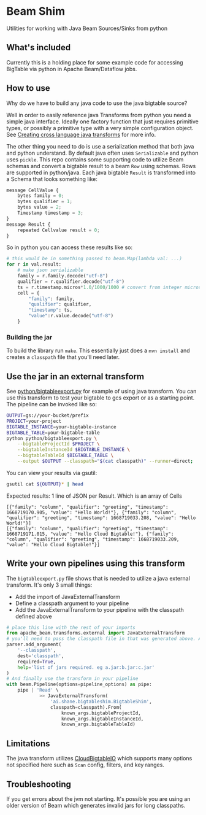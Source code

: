 # Beam Shim
Utilities for working with Java Beam Sources/Sinks from python

## What's included

Currently this is a holding place for some example code for accessing BigTable via python in Apache Beam/Dataflow jobs.

## How to use

Why do we have to build any java code to use the java bigtable source?

Well in order to easily reference java Transforms from python you need
a simple java interface. Ideally one factory function that just requires primitive
types, or possibly a primitive type with a very simple configuration object. See [Creating cross language java transforms](https://beam.apache.org/documentation/programming-guide/#1311-creating-cross-language-java-transforms) for more info.

The other thing you need to do is use a serialization method that both java and python
understand. By default java often uses `Serializable` and python uses `pickle`. This
repo contains some supporting code to utilize Beam schemas and convert a bigtable result to a beam `Row` using schemas. Rows are supported in python/java. Each java bigtable `Result` is transformed into a Schema that looks something like:

```js
message CellValue {
    bytes family = 0;
    bytes qualifier = 1;
    bytes value = 2;
    Timestamp timestamp = 3;
}
message Result {
    repeated Cellvalue result = 0;
}
```

So in python you can access these results like so:

```python
# this would be in something passed to beam.Map(lambda val: ...)
for r in val.result:
    # make json serializable
    family = r.family.decode("utf-8")
    qualifier = r.qualifier.decode("utf-8")
    ts = r.timestamp.micros*1.0/1000/1000 # convert from integer microseconds to fractional seconds
    cell = {
        "family": family,
        "qualifier": qualifier,
        "timestamp": ts,
        "value":r.value.decode("utf-8")
    }
```


### Building the jar

To build the library run `make`. This essentially just does a `mvn install` and creates a `classpath` file that you'll need later.

## Use the jar in an external transform

See [python/bigtableexport.py](python/bigtableexport.py) for example of using java transform. You can use this transform to test your bigtable to gcs export or as a starting point. The pipeline can be invoked like so:

```sh
OUTPUT=gs://your-bucket/prefix
PROJECT=your-project
BIGTABLE_INSTANCE=your-bigtable-instance
BIGTABLE_TABLE=your-bigtable-table
python python/bigtableexport.py \
    --bigtableProjectId $PROJECT \
    --bigtableInstanceId $BIGTABLE_INSTANCE \
    --bigtableTableId $BIGTABLE_TABLE \
    --output $OUTPUT --classpath="$(cat classpath)" --runner=direct;
```

You can view your results via gsutil:

```sh
gsutil cat ${OUTPUT}* | head
```

Expected results: 1 line of JSON per Result. Which is an array of Cells
```
[{"family": "column", "qualifier": "greeting", "timestamp": 1668719170.905, "value": "Hello World!"}, {"family": "column", "qualifier": "greeting", "timestamp": 1668719033.208, "value": "Hello World!"}]
[{"family": "column", "qualifier": "greeting", "timestamp": 1668719171.015, "value": "Hello Cloud Bigtable!"}, {"family": "column", "qualifier": "greeting", "timestamp": 1668719033.209, "value": "Hello Cloud Bigtable!"}]
```



## Write your own pipelines using this transform

The `bigtableexport.py` file shows that is needed to utilize a java external transform. It's only 3 small things:

- Add the import of JavaExternalTransform
- Define a classpath argument to your pipeline
- Add the JavaExternalTransform to your pipeline with the classpath defined above

```python
# place this line with the rest of your imports
from apache_beam.transforms.external import JavaExternalTransform
# you'll need to pass the classpath file in that was generated above. Add this where you pass your arguments
parser.add_argument(
    '--classpath',
    dest='classpath',
    required=True,
    help='list of jars required. eg a.jar:b.jar:c.jar'
)
# And finally use the transform in your pipeline
with beam.Pipeline(options=pipeline_options) as pipe:
    pipe | 'Read' \
            >> JavaExternalTransform(
                'ai.shane.bigtableshim.BigtableShim',
                classpath=classpath).From(
                    known_args.bigtableProjectId,
                    known_args.bigtableInstanceId,
                    known_args.bigtableTableId)

```

## Limitations

The java transform utilizes [CloudBigtableIO](https://cloud.google.com/bigtable/docs/dataflow-hbase-api/javadoc/com/google/cloud/bigtable/beam/CloudBigtableIO) which supports many options not specified here such as `Scan` config, filters, and key ranges.

## Troubleshooting

If you get errors about the jvm not starting. It's possible you are using an older version of Beam which generates invalid jars for long classpaths.